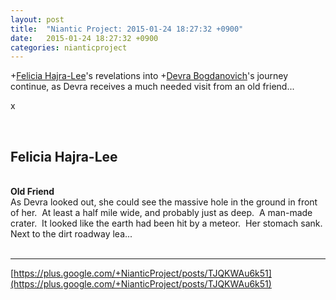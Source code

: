 ```yaml
---
layout: post
title:  "Niantic Project: 2015-01-24 18:27:32 +0900"
date:   2015-01-24 18:27:32 +0900
categories: nianticproject
---
```

+[Felicia Hajra-Lee](https://plus.google.com/118344555717370644832 "")'s revelations into +[Devra Bogdanovich](https://plus.google.com/102598577258553073047 "")'s journey continue, as Devra receives a much needed visit from an old friend...

x<div class="shared"><br /><h2>Felicia Hajra-Lee</h2><br /><b>Old Friend</b><br />As Devra looked out, she could see the massive hole in the ground in front of her.  At least a half mile wide, and probably just as deep.  A man-made crater.  It looked like the earth had been hit by a meteor.  Her stomach sank. Next to the dirt roadway lea...<br /><br /></div>
- - -
[https://plus.google.com/+NianticProject/posts/TJQKWAu6k51](https://plus.google.com/+NianticProject/posts/TJQKWAu6k51)
